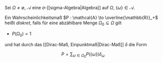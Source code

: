 Sei $\Omega \ne \emptyset$, $\mathcal{A}$ eine $\sigma$-[[sigma-Algebra|Algebra]] auf $\Omega$, $\{ \omega \} \in \mathcal{A}$.

Ein Wahrscheinlichkeitsmaß $P : \mathcal{A} \to \overline{\mathbb{R}}_+$ heißt *diskret*, falls für eine abzählbare Menge $\Omega_0 \subseteq \Omega$ gilt
- $P(\Omega_0) = 1$

und hat durch das [[Dirac-Maß, Einpunktmaß|Dirac-Maß]] $\delta$ die Form

$$
	P = \sum_{\omega \in \Omega_0} P(\{ \omega \}) \delta_\omega
$$